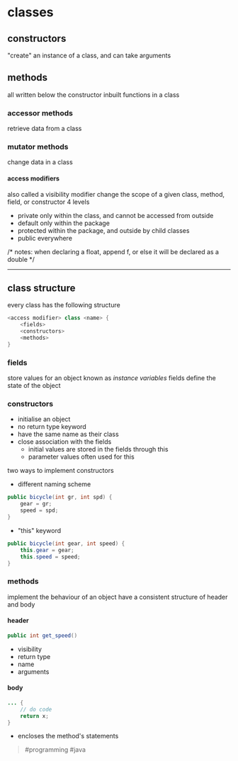 # classes
## constructors
"create" an instance of a class, and can take arguments

## methods
all written below the constructor
inbuilt functions in a class
### accessor methods
retrieve data from a class
### mutator methods
change data in a class

#### access modifiers
also called a visibility modifier
change the scope of a given class, method, field, or constructor
4 levels
- private
only within the class, and cannot be accessed from outside
- default
only within the package
- protected
within the package, and outside by child classes
- public
everywhere

/\*
notes:
when declaring a float, append f, or else it will be declared as a double
\*/

---
## class structure
every class has the following structure

```java
<access modifier> class <name> {
	<fields>
	<constructors>
	<methods>
}
```

### fields
store values for an object
known as _instance variables_
fields define the state of the object

### constructors
- initialise an object
- no return type keyword
- have the same name as their class
- close association with the fields
	- initial values are stored in the fields through this
	- parameter values often used for this

two ways to implement constructors
- different naming scheme
```java
public bicycle(int gr, int spd) {
	gear = gr;
	speed = spd;
}
```
- "this" keyword
```java
public bicycle(int gear, int speed) {
	this.gear = gear;
	this.speed = speed;
}
```

### methods
implement the behaviour of an object
have a consistent structure of header and body
#### header
```java 
public int get_speed()
```

- visibility
- return type
- name
- arguments

#### body
```java
... {
	// do code
	return x;
}
```

- encloses the method's statements

> #programming #java